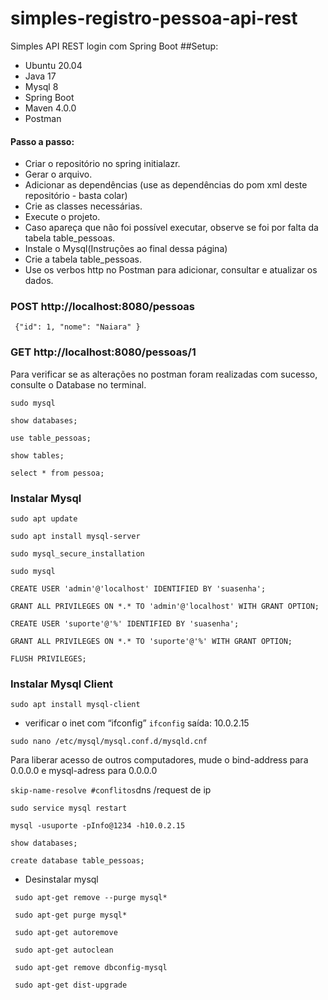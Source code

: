 # simples-registro-pessoa-api-rest
Simples API REST login com Spring Boot
##Setup:

* Ubuntu 20.04
* Java 17
* Mysql 8
* Spring Boot
* Maven 4.0.0
* Postman

#### Passo a passo:
- Criar o repositório no spring initialazr.
- Gerar o arquivo.
- Adicionar as dependências (use as dependências do pom xml deste repositório - basta colar)
- Crie as classes necessárias.
- Execute o projeto.
- Caso apareça que não foi possível executar, observe se foi por falta da tabela table_pessoas.
- Instale o Mysql(Instruções ao final dessa página)
- Crie a tabela table_pessoas.
- Use os verbos http no Postman para adicionar, consultar e atualizar os dados.

### POST http://localhost:8080/pessoas
` {"id": 1,
"nome": "Naiara"
}`
### GET http://localhost:8080/pessoas/1

Para verificar se as alterações no postman foram realizadas com sucesso, consulte o Database no terminal.


`sudo mysql`

`show databases;`

`use table_pessoas;`

`show tables;`

`select * from pessoa;`


### Instalar Mysql

`sudo apt update`

`sudo apt install mysql-server`

`sudo mysql_secure_installation`

`sudo mysql`

`CREATE USER 'admin'@'localhost' IDENTIFIED BY 'suasenha';`

`GRANT ALL PRIVILEGES ON *.* TO 'admin'@'localhost' WITH GRANT OPTION;` 

`CREATE USER 'suporte'@'%' IDENTIFIED BY 'suasenha';`

`GRANT ALL PRIVILEGES ON *.* TO 'suporte'@'%' WITH GRANT OPTION;`

`FLUSH PRIVILEGES;`

### Instalar Mysql Client

`sudo apt install mysql-client`


- verificar o inet com “ifconfig”
`ifconfig`
saída: 10.0.2.15

`sudo nano /etc/mysql/mysql.conf.d/mysqld.cnf` 

Para liberar acesso de outros computadores, mude o bind-address para 0.0.0.0 e mysql-adress para 0.0.0.0

`skip-name-resolve #conflitos`dns /request de ip

`sudo service mysql restart`

`mysql -usuporte -pInfo@1234 -h10.0.2.15`

`show databases;`

`create database table_pessoas;`

- Desinstalar mysql

` sudo apt-get remove --purge mysql*` 


` sudo apt-get purge mysql*` 


` sudo apt-get autoremove` 


` sudo apt-get autoclean` 


` sudo apt-get remove dbconfig-mysql` 


` sudo apt-get dist-upgrade`


